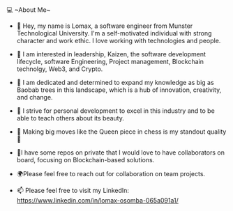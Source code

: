 


💻 ~About Me~

- 👋 Hey, my name is Lomax, a software engineer from Munster Technological University. I'm a self-motivated individual with strong character and work ethic. I love working with technologies and people. 
- 👀 I am interested in leadership, Kaizen, the software development lifecycle, software Engineering, Project management, Blockchain technolgy, Web3, and Crypto.
- 🌱 I am dedicated and determined to expand my knowledge as big as Baobab trees in this landscape, which is a hub of innovation, creativity, and change.
- 🎯 I strive for personal development to excel in this industry and to be able to teach others about its beauty.
- 🌟 Making big moves like the Queen piece in chess is my standout quality 🌟 

- 🤝I have some repos on private that I would love to have collaborators on board, focusing on Blockchain-based solutions.
- 🌍Please feel free to reach out for collaboration on team projects. 

- 📫 Please feel free to visit my LinkedIn: https://www.linkedin.com/in/lomax-osomba-065a091a1/
